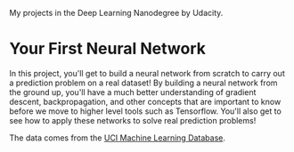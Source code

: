 My projects in the Deep Learning Nanodegree by Udacity.

# Your First Neural Network

In this project, you'll get to build a neural network from scratch to carry out a prediction problem on a real dataset! By building a neural network from the ground up, you'll have a much better understanding of gradient descent, backpropagation, and other concepts that are important to know before we move to higher level tools such as Tensorflow. You'll also get to see how to apply these networks to solve real prediction problems!

The data comes from the [UCI Machine Learning Database][1].

[1]: https://archive.ics.uci.edu/ml/datasets/Bike+Sharing+Dataset
